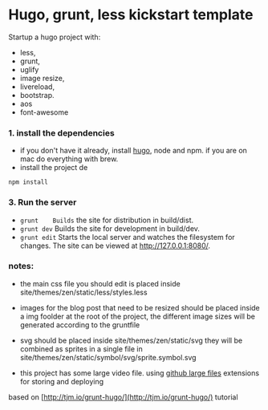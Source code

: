 # Hugo, grunt, less kickstart template
Startup a hugo project with:
- less,
- grunt,
- uglify
- image resize,
- livereload,
- bootstrap.
- aos
- font-awesome



### 1. install the dependencies
- if you don't have it already, install [hugo](www.gohugo.io), node and npm. if you are on mac do everything with brew.
- install the project de
 ```
 npm install
 ```

### 3. Run the server
- `grunt	Builds` the site for distribution in build/dist.
- `grunt dev`	Builds the site for development in build/dev.
- `grunt edit`	Starts the local server and watches the filesystem for changes. The site can be viewed at http://127.0.0.1:8080/.

### notes:
- the main css file you should edit is placed inside site/themes/zen/static/less/styles.less
- images for the blog post that need to be resized should be placed inside a img foolder at the root of the project, the different image sizes will be generated according to the gruntfile
- svg should be placed inside site/themes/zen/static/svg they will be combined as sprites in a single file in site/themes/zen/static/symbol/svg/sprite.symbol.svg

- this project has some large video file. using [github large files](https://git-lfs.github.com./) extensions for storing and deploying

based on [http://tjm.io/grunt-hugo/](http://tjm.io/grunt-hugo/) tutorial
